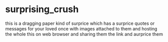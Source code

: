 # surprising_crush
this is a dragging paper kind of surprice which has a surprice quotes or messages for your loved once with images attached to them and hosting the whole this on web browser and sharing them the link and aurprice them
